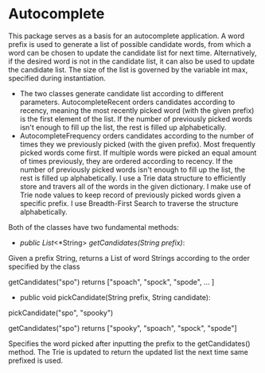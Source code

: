 Autocomplete
============

This package serves as a basis for an autocomplete application. A word prefix is used to generate a list of possible candidate words, from which a word can be chosen to update the candidate list for next time. Alternatively, if the desired word is not in the candidate list, it can also be used to update the candidate list. The size of the list is governed by the variable int max, specified during instantiation.
- The two classes generate candidate list according to different parameters. AutocompleteRecent orders candidates according to recency, meaning the most recently picked word (with the given prefix) is the first element of the list. If the number of previously picked words isn't enough to fill up the list, the rest is filled up alphabetically.
- AutocompleteFrequency orders candidates according to the number of times they we previously picked (with the given prefix). Most frequently picked words come first. If multiple words were picked an equal amount of times previously, they are ordered according to recency. If the number of previously picked words isn't enough to fill up the list, the rest is filled up alphabetically.
I use a Trie data structure to efficiently store and travers all of the words in the given dictionary. I make use of Trie node values to keep record of previously picked words given a specific prefix. I use Breadth-First Search to traverse the structure alphabetically.

Both of the classes have two fundamental methods:

* *public* *List*<*String> *getCandidates(String prefix)*: 

Given a prefix String, returns a List of word Strings according to the order specified by the class

getCandidates("spo") returns \["spoach", "spock", "spode", ... \]

* public void pickCandidate(String prefix, String candidate):

pickCandidate("spo", "spooky")

getCandidates("spo") returns \["spooky", "spoach", "spock", "spode"\]

Specifies the word picked after inputting the prefix to the getCandidates() method. The Trie is updated to return the updated list the next time same prefixed is used.
